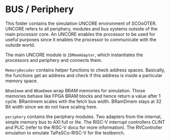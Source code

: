 # BUS / Periphery

This folder contains the simulation UNCORE environment of SCOoOTER. UNCORE refers to all periphery, modules and bus systems outside of the main processor core. An UNCORE enables the processor to be used for useful purposes since it enables the processor to communicate with the outside world.

The main UNCORE module is `IDMemAdapter`, which instantiates the processors and periphery and connects them.

`MemoryDecoder` contains helper functions to check address spaces. Basically, the functions get an address and check if this address is inside a particular memory space.

`BRamImem` and `BRamDmem` wrap BRAM memories for simulation. Those memories behave like FPGA BRAM blocks and hence return a value after 1 cycle. BRamImem scales with the fetch bus width. BRamDmem stays at 32 Bit width since we do not have scaling here.

`periphery` contains the periphery modules. Two adapters from the internal, simple memory bus to AXI full or lite. The RISC-V interrupt controllers CLINT and PLIC (refer to the RISC-V docu for more information). The RVController emulation to emulate TaPaSCo-RISC-V for the testbench.
